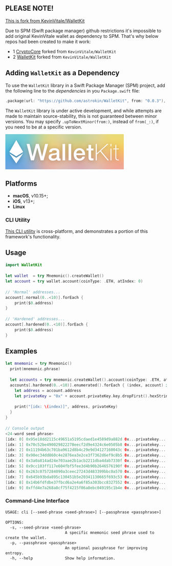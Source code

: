 ## PLEASE NOTE! 

[This is fork from KevinVitale/WalletKit](https://github.com/KevinVitale/WalletKit)

Due to SPM (Swift package manager) github restrictions it's impossible to add original KevinVitale wallet as dependency to SPM. 
That's why below repos had been created to make it work:
 - 1 [CryptoCore](https://github.com/astrokin/CryptoCore) forked from `KevinVitale/WalletKit`
 - 2 [WalletKit](https://github.com/astrokin/WalletKit) forked from `KevinVitale/WalletKit`

## Adding `WalletKit` as a Dependency
To use the `WalletKit` library in a Swift Package Manager (SPM) project, add the following line to the _dependencies_ in you `Package.swift` file:
    
```swift
.package(url: "https://github.com/astrokin/WalletKit", from: "0.0.3"),
```

The `WalletKit` library is under active development, and while attempts are made to maintain source-stability, this is not guaranteed between minor versions. You may specify `.upToNextMinor(from:)`, instead of `from(_:)`, if you need to be at a specific version.


<img src="WalletKit.png" />

## Platforms
- **macOS**, v10.15+;
- **iOS**, v13+;
- **Linux**

### CLI Utility
[This CLI utility](https://github.com/astrokin/WalletKitCLI) is cross-platform, and demonstrates a portion of this framework's functionality.

## Usage

```swift
import WalletKit

let wallet  = try Mnemonic().createWallet()
let account = try wallet.account(coinType: .ETH, atIndex: 0)

// 'Normal' addresses...
account[.normal(0..<10)].forEach { 
    print($0.address)
}

// 'Hardened' addresses...
account[.hardened(0..<10)].forEach { 
    print($0.address)
}
```


## Examples

```swift
let mnemonic = try Mnemonic()
  print(mnemonic.phrase)

  let accounts = try mnemonic.createWallet().account(coinType: .ETH, atIndex: 0)
  accounts[.hardened(0..<10)].enumerated().forEach { (index, account) in
    let address = account.address
    let privateKey = "0x" + account.privateKey.key.dropFirst().hexString
    
    print("[idx: \(index)]", address, privateKey)
  }
}

// Console output
<24-word seed phrase>
[idx: 0] 0x95e18dd2115c49651a5195cdaed1e4589d9a882d 0x...privatekey...
[idx: 1] 0x70c52be490029822278eecf2d9e4324c6e0505b8 0x...privatekey...
[idx: 2] 0x11194b63c701ba9612d8b4c29e9d34127160043c 0x...privatekey...
[idx: 3] 0x90ec34dd860c4e2876ea3e2ce3f7362d6ef9c8b5 0x...privatekey...
[idx: 4] 0x3a0a814ad24e703aae2b1acb2211dba4dab7330f 0x...privatekey...
[idx: 5] 0x9cc103ff117e604fbf5fee3d4b90b2646576190f 0x...privatekey...
[idx: 6] 0x263c0757284090a3ceec27243d483399bbc0a570 0x...privatekey...
[idx: 7] 0x645b93bda895c130451b5e20341130665f693c53 0x...privatekey...
[idx: 8] 0x14b6fdfdbe37fbcd6a2e4a6f85a303bcc8327552 0x...privatekey...
[idx: 9] 0xffd4e7a268a8cf75f4215f06a8ebc049195c1b4e 0x...privatekey...
```

### Command-Line Interface
```
USAGE: cli [--seed-phrase <seed-phrase>] [--passphrase <passphrase>]

OPTIONS:
  -s, --seed-phrase <seed-phrase>
                          A specific mnemonic seed phrase used to create the wallet. 
  -p, --passphrase <passphrase>
                          An optional passphrase for improving entropy. 
  -h, --help              Show help information.
```
